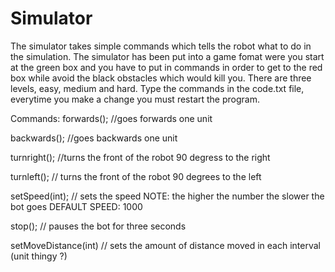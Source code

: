 # Simulator
The simulator takes simple commands which tells the robot what to do in the simulation. The simulator has been put 
into a game fomat were you start at the green box and you have to put in commands in order to get to the red box while
avoid the black obstacles which would kill you. There are three levels, easy, medium and hard. Type the commands in the
code.txt file, everytime you make a change you must restart the program. 

Commands: 
forwards();        //goes forwards one unit

backwards();       //goes backwards one unit

turnright();       //turns the front of the robot 90 degress to the right 

turnleft();       // turns the front of the robot 90 degrees to the left 

setSpeed(int);    // sets the speed NOTE: the higher the number the slower the bot goes DEFAULT SPEED: 1000

stop();           // pauses the bot for three seconds

setMoveDistance(int) // sets the amount of distance moved in each interval (unit thingy ?) 

